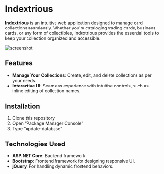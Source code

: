 # Indextrious

**Indextrious** is an intuitive web application designed to manage card collections seamlessly. Whether you're cataloging trading cards, business cards, or any form of collectibles, Indextrious provides the essential tools to keep your collection organized and accessible.

![screenshot](https://github.com/theisaiahcc/Indextrious/assets/95327043/ee9c6e49-70b0-4dc3-aa6f-6be39eed8610)

## Features

- **Manage Your Collections**: Create, edit, and delete collections as per your needs.
- **Interactive UI**: Seamless experience with intuitive controls, such as inline editing of collection names.

## Installation

1. Clone this repository
2. Open "Package Manager Console"
3. Type "update-database"

## Technologies Used

- **ASP.NET Core**: Backend framework
- **Bootstrap**: Frontend framework for designing responsive UI.
- **jQuery**: For handling dynamic frontend behaviors.
